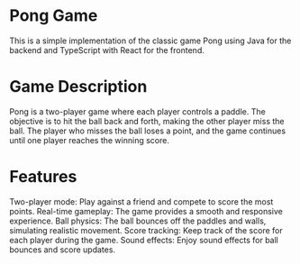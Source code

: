 # Pong Game

This is a simple implementation of the classic game Pong using Java for the backend and TypeScript with React for the frontend.

# Game Description

Pong is a two-player game where each player controls a paddle. The objective is to hit the ball back and forth, making the other player miss the ball. The player who misses the ball loses a point, and the game continues until one player reaches the winning score.

# Features

Two-player mode: Play against a friend and compete to score the most points.
Real-time gameplay: The game provides a smooth and responsive experience.
Ball physics: The ball bounces off the paddles and walls, simulating realistic movement.
Score tracking: Keep track of the score for each player during the game.
Sound effects: Enjoy sound effects for ball bounces and score updates.